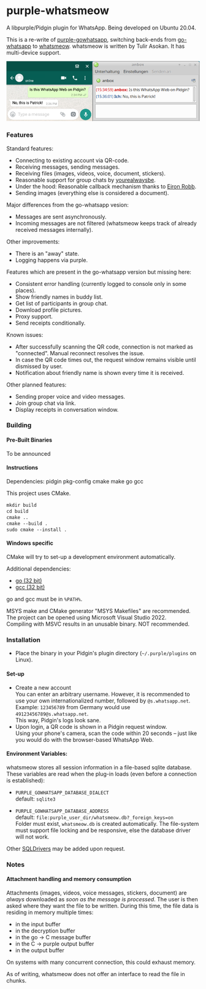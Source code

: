 # purple-whatsmeow

A libpurple/Pidgin plugin for WhatsApp. Being developed on Ubuntu 20.04. 

This is a re-write of [purple-gowhatsapp](https://github.com/hoehermann/purple-gowhatsapp/tree/gowhatsapp), switching back-ends from [go-whatsapp](https://github.com/Rhymen/go-whatsapp) to [whatsmeow](https://github.com/tulir/whatsmeow). whatsmeow is written by Tulir Asokan. It has multi-device support.

![Instant Message](/instant_message.png?raw=true "Instant Message Screenshot")

### Features

Standard features:

* Connecting to existing account via QR-code.
* Receiving messages, sending messages.
* Receiving files (images, videos, voice, document, stickers).
* Reasonable support for group chats by [yourealwaysbe](https://github.com/yourealwaysbe).
* Under the hood: Reasonable callback mechanism thanks to [Eiron Robb](https://github.com/EionRobb).
* Sending images (everything else is considered a document).

Major differences from the go-whatsapp vesion:

* Messages are sent asynchronously.
* Incoming messages are not filtered (whatsmeow keeps track of already received messages internally).

Other improvements:

* There is an "away" state.
* Logging happens via purple.

Features which are present in the go-whatsapp version but missing here:

* Consistent error handling (currently logged to console only in some places).
* Show friendly names in buddy list.
* Get list of participants in group chat.
* Download profile pictures.
* Proxy support.
* Send receipts conditionally.

Known issues:

* After successfully scanning the QR code, connection is not marked as "connected". Manual reconnect resolves the issue.
* In case the QR code times out, the request window remains visible until dismissed by user.
* Notification about friendly name is shown every time it is received.

Other planned features:

* Sending proper voice and video messages.
* Join group chat via link.
* Display receipts in conversation window.

### Building

#### Pre-Built Binaries

To be announced

#### Instructions

Dependencies: pidgin pkg-config cmake make go gcc

This project uses CMake.

    mkdir build
    cd build
    cmake ..
    cmake --build .
    sudo cmake --install .

#### Windows specific

CMake will try to set-up a development environment automatically. 

Additional dependencies:

* [go (32 bit)](https://go.dev/dl/go1.17.5.windows-386.msi)
* [gcc (32 bit)](https://osdn.net/projects/mingw/)

go and gcc must be in `%PATH%`.

MSYS make and CMake generator "MSYS Makefiles" are recommended.  
The project can be opened using Microsoft Visual Studio 2022.  
Compiling with MSVC results in an unusable binary. NOT recommended.  

### Installation

* Place the binary in your Pidgin's plugin directory (`~/.purple/plugins` on Linux).

#### Set-up

* Create a new account  
  You can enter an arbitrary username. 
  However, it is recommended to use your own internationalized number, followed by `@s.whatsapp.net`.  
  Example: `123456789` from Germany would use `49123456789@s.whatsapp.net`.  
  This way, Pidgin's logs look sane.
* Upon login, a QR code is shown in a Pidgin request window.  
  Using your phone's camera, scan the code within 20 seconds – just like you would do with the browser-based WhatsApp Web.  

#### Environment Variables:

whatsmeow stores all session information in a file-based sqlite database. These variables are read when the plug-in loads (even before a connection is established):

* `PURPLE_GOWHATSAPP_DATABASE_DIALECT`  
  default: `sqlite3`  

* `PURPLE_GOWHATSAPP_DATABASE_ADDRESS`  
  default: `file:purple_user_dir/whatsmeow.db?_foreign_keys=on`  
  Folder must exist, `whatsmeow.db` is created automatically.
  The file-system must support file locking and be responsive, else the database driver will not work.
  
Other [SQLDrivers](https://github.com/golang/go/wiki/SQLDrivers) may be added upon request.

### Notes

#### Attachment handling and memory consumption

Attachments (images, videos, voice messages, stickers, document) are *always* downloaded as *soon as the message is processed*. The user is then asked where they want the file to be written. During this time, the file data is residing in memory multiple times:

* in the input buffer
* in the decryption buffer
* in the go → C message buffer
* in the C → purple output buffer
* in the output buffer

On systems with many concurrent connection, this could exhaust memory.

As of writing, whatsmeow does not offer an interface to read the file in chunks.
